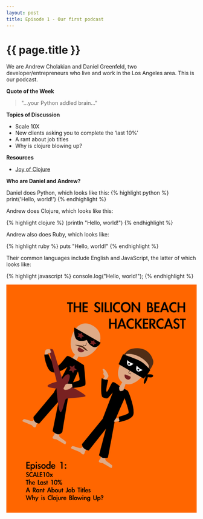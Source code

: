 ```yaml
---
layout: post
title: Episode 1 - Our first podcast
---
```


{{ page.title }}
================

We are Andrew Cholakian and Daniel Greenfeld, two developer/entrepreneurs who live and work in the Los Angeles area.
This is our podcast.

**Quote of the Week**

> "...your Python addled brain..."

**Topics of Discussion**

* Scale 10X
* New clients asking you to complete the ‘last 10%’
* A rant about job titles
* Why is clojure blowing up?

**Resources**

* [Joy of Clojure](http://www.amazon.com/gp/product/1935182641?ie=UTF8&tag=cn-001-20)

**Who are Daniel and Andrew?**

Daniel does Python, which looks like this:
{% highlight python %}
print('Hello, world!')
{% endhighlight %}

Andrew does Clojure, which looks like this:

{% highlight clojure %}
(println "Hello, world!")
{% endhighlight %}

Andrew also does Ruby, which looks like:

{% highlight ruby %}
puts "Hello, world!"
{% endhighlight %}

Their common languages include English and JavaScript, the latter of which looks like:

{% highlight javascript %}
console.log("Hello, world!");
{% endhighlight %}

![Ninja and Rockstar](/images/episode1.png)

